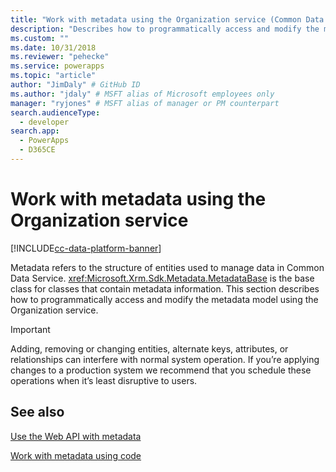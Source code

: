 ```yaml
---
title: "Work with metadata using the Organization service (Common Data Service) | Microsoft Docs"
description: "Describes how to programmatically access and modify the metadata model using the Organization service"
ms.custom: ""
ms.date: 10/31/2018
ms.reviewer: "pehecke"
ms.service: powerapps
ms.topic: "article"
author: "JimDaly" # GitHub ID
ms.author: "jdaly" # MSFT alias of Microsoft employees only
manager: "ryjones" # MSFT alias of manager or PM counterpart
search.audienceType: 
  - developer
search.app: 
  - PowerApps
  - D365CE
---
```

# Work with metadata using the Organization service

[!INCLUDE[cc-data-platform-banner](../../../includes/cc-data-platform-banner.md)]

Metadata refers to the structure of entities used to manage data in Common Data Service. <xref:Microsoft.Xrm.Sdk.Metadata.MetadataBase> is the base class for classes that contain metadata information. This section describes how to programmatically access and modify the metadata model using the Organization service.

> [!IMPORTANT]
> Adding, removing or changing entities, alternate keys, attributes, or relationships can interfere with normal system operation. If you’re applying changes to a production system we recommend that you schedule these operations when it’s least disruptive to users.

## See also

[Use the Web API with metadata](../webapi/use-web-api-metadata.md)

[Work with metadata using code](../metadata-services.md)